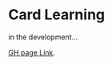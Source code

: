 # Card Learning

in the development...

[GH page Link](https://sergey-lang.github.io/Card-Learning/).
